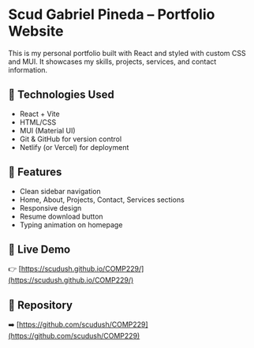 # Scud Gabriel Pineda – Portfolio Website

This is my personal portfolio built with React and styled with custom CSS and MUI. It showcases my skills, projects, services, and contact information.

## 🔧 Technologies Used
- React + Vite
- HTML/CSS
- MUI (Material UI)
- Git & GitHub for version control
- Netlify (or Vercel) for deployment

## 📂 Features
- Clean sidebar navigation
- Home, About, Projects, Contact, Services sections
- Responsive design
- Resume download button
- Typing animation on homepage

## 📡 Live Demo
👉 [https://scudush.github.io/COMP229/](https://scudush.github.io/COMP229/)

## 📁 Repository
➡️ [https://github.com/scudush/COMP229](https://github.com/scudush/COMP229)
